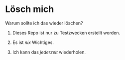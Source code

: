 Lösch mich
=========

Warum sollte ich das wieder löschen?

1. Dieses Repo ist nur zu Testzwecken erstellt worden.

2. Es ist _nix_ Wichtiges.

3. Ich kann das *jederzeit* wiederholen.

